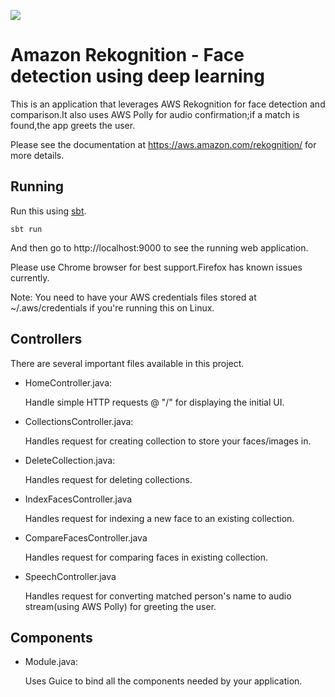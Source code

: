 [<img src="https://img.shields.io/travis/playframework/play-java-starter-example.svg"/>](https://travis-ci.org/playframework/play-java-starter-example)

# Amazon Rekognition - Face detection using deep learning

This is an application that leverages AWS Rekognition for face detection and comparison.It also uses AWS Polly for audio confirmation;if a match is found,the app greets the user.

Please see the documentation at https://aws.amazon.com/rekognition/ for more details.

## Running

Run this using [sbt](http://www.scala-sbt.org/).  

```
sbt run
```

And then go to http://localhost:9000 to see the running web application.

Please use Chrome browser for best support.Firefox has known issues currently.

Note: You need to have your AWS credentials files stored at ~/.aws/credentials if you're running this on Linux.

## Controllers

There are several important files available in this project.

- HomeController.java:

  Handle simple HTTP requests @ "/" for displaying the initial UI.

- CollectionsController.java:

  Handles request for creating collection to store your faces/images in.

- DeleteCollection.java:

  Handles request for deleting collections.

- IndexFacesController.java

  Handles request for indexing a new face to an existing collection.

- CompareFacesController.java

  Handles request for comparing faces in existing collection.

- SpeechController.java

  Handles request for converting matched person's name to audio stream(using AWS Polly) for greeting the user.

## Components

- Module.java:

  Uses Guice to bind all the components needed by your application.

